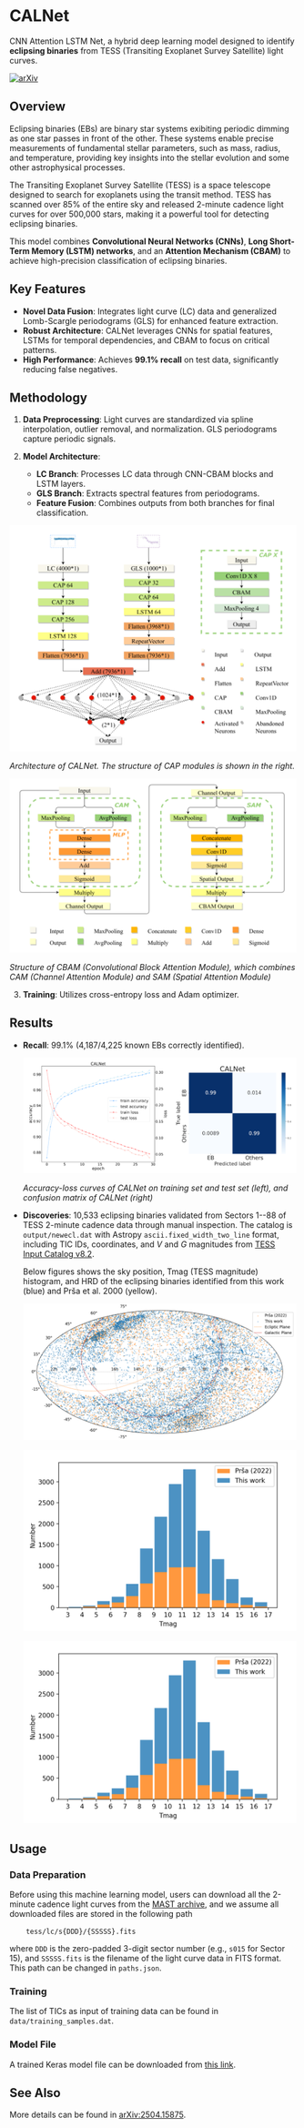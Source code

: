 # CALNet
CNN Attention LSTM Net, a hybrid deep learning model designed to identify
**eclipsing binaries** from TESS (Transiting Exoplanet Survey Satellite)
light curves.

[![arXiv](https://img.shields.io/badge/arXiv-2504.15875-b31b1b.svg)](https://arxiv.org/abs/2504.15875)

## Overview
Eclipsing binaries (EBs) are binary star systems exibiting periodic dimming as
one star passes in front of the other. These systems enable precise measurements
of fundamental stellar parameters, such as mass, radius, and temperature,
providing key insights into the stellar evolution and some other astrophysical
processes.

The Transiting Exoplanet Survey Satellite (TESS) is a space telescope designed
to search for exoplanets using the transit method.
TESS has scanned over 85% of the entire sky and released 2-minute cadence light
curves for over 500,000 stars, making it a powerful tool for detecting eclipsing
binaries.

This model combines **Convolutional Neural Networks (CNNs)**,
**Long Short-Term Memory (LSTM) networks**, and an **Attention Mechanism
(CBAM)** to achieve high-precision classification of eclipsing binaries. 

## Key Features
- **Novel Data Fusion**: Integrates light curve (LC) data and generalized
  Lomb-Scargle periodograms (GLS) for enhanced feature extraction.
- **Robust Architecture**: CALNet leverages CNNs for spatial features, LSTMs for
  temporal dependencies, and CBAM to focus on critical patterns.
- **High Performance**: Achieves **99.1% recall** on test data, significantly
  reducing false negatives.

## Methodology
1. **Data Preprocessing**: Light curves are standardized via spline interpolation,
   outlier removal, and normalization. GLS periodograms capture periodic signals.

2. **Model Architecture**: 
   - **LC Branch**: Processes LC data through CNN-CBAM blocks and LSTM layers.
   - **GLS Branch**: Extracts spectral features from periodograms.
   - **Feature Fusion**: Combines outputs from both branches for final
     classification.

  ![image](https://github.com/wangleon/CALNet/blob/main/figures/CALNet_architecture.png)

  *Architecture of CALNet. The structure of CAP modules is shown in the right.*

  ![image](https://github.com/wangleon/CALNet/blob/main/figures/CBAM_architecture.png)

  *Structure of CBAM (Convolutional Block Attention Module), which combines CAM
  (Channel Attention Module) and SAM (Spatial Attention Module)*

3. **Training**: Utilizes cross-entropy loss and Adam optimizer.

## Results

- **Recall**: 99.1% (4,187/4,225 known EBs correctly identified).

  ![image](https://github.com/wangleon/CALNet/blob/main/figures/CALNet_preformance.png)

  *Accuracy-loss curves of CALNet on training set and test set (left), and
  confusion matrix of CALNet (right)*

- **Discoveries**: 10,533 eclipsing binaries validated from Sectors 1--88 of
  TESS 2-minute cadence data through manual inspection. The catalog is
  `output/newecl.dat` with Astropy `ascii.fixed_width_two_line` format,
  including TIC IDs, coordinates, and *V* and *G* magnitudes from
  [TESS Input Catalog v8.2](https://vizier.cds.unistra.fr/viz-bin/VizieR-3?-source=IV/39/tic82).

  Below figures shows the sky position, Tmag (TESS magnitude) histogram, and HRD
  of the eclipsing binaries identified from this work (blue) and Prša et al.
  2000 (yellow).

  ![image](https://github.com/wangleon/CALNet/blob/main/figures/skymap.png)

  ![image](https://github.com/wangleon/CALNet/blob/main/figures/tmag_hist.png)

  ![image](https://github.com/wangleon/CALNet/blob/main/figures/tmag_hist.png)


## Usage 

### Data Preparation
Before using this machine learning model, users can download all the 2-minute cadence light curves from the
[MAST archive](https://archive.stsci.edu/tess/bulk_downloads/bulk_downloads_ffi-tp-lc-dv.html), and we assume
all downloaded files are stored in the following path

        tess/lc/s{DDD}/{SSSSS}.fits

where `DDD` is the zero-padded 3-digit sector number (e.g., `s015` for Sector 15), and `SSSSS.fits` is the
filename of the light curve data in FITS format. This path can be changed in `paths.json`.

### Training
The list of TICs as input of training data can be found in `data/training_samples.dat`.

### Model File
A trained Keras model file can be downloaded from
[this link](https://calnet.s3.cn-north-1.amazonaws.com.cn/CALNet.keras).

## See Also
More details can be found in [arXiv:2504.15875](https://arxiv.org/abs/2504.15875).
